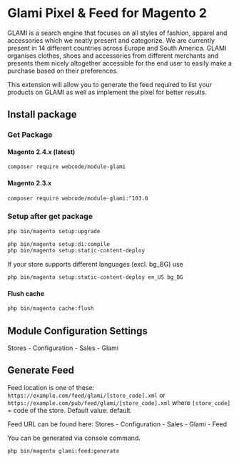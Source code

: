 # Glami Pixel & Feed for Magento 2

GLAMI is a search engine that focuses on all styles of fashion, apparel and accessories which we neatly present and categorize. We are currently present in 14 different countries across Europe and South America.
GLAMI organises clothes, shoes and accessories from different merchants and presents them nicely altogether accessible for the end user to easily make a purchase based on their preferences.

This extension will allow you to generate the feed required to list your products on GLAMI as well as implement the pixel for better results.

## Install package
### Get Package

#### Magento 2.4.x (latest)
``` bash
composer require webcode/module-glami
```
#### Magento 2.3.x
``` bash
composer require webcode/module-glami:^103.0
```

### Setup after get package
``` bash
php bin/magento setup:upgrade
````
``` bash
php bin/magento setup:di:compile
php bin/magento setup:static-content-deploy
```
If your store supports different languages (excl. bg_BG) use
```` bash
php bin/magento setup:static-content-deploy en_US bg_BG
```` 

#### Flush cache
```` bash
php bin/magento cache:flush
````

## Module Configuration Settings
Stores - Configuration - Sales - Glami

## Generate Feed
Feed location is one of these:
``https://example.com/feed/glami/[store_code].xml``
or ``https://example.com/pub/feed/glami/[store_code].xml``
where ``[store_code]`` = code of the store. Default value: default.

Feed URL can be found here: Stores - Configuration - Sales - Glami - Feed

You can be generated via console command.
``` bash
php bin/magento glami:feed:generate
```
